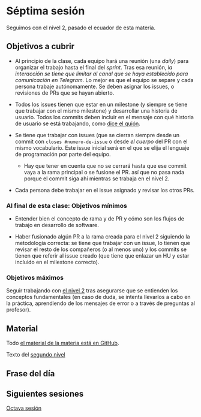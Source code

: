 # Séptima sesión

Seguimos con el nivel 2, pasado el ecuador de esta materia.

## Objetivos a cubrir

* Al principio de la clase, cada equipo hará una reunión (una *daily*) para
  organizar el trabajo hasta el final del *sprint*. Tras esa reunión, *la
  interacción se tiene que limitar al canal que se haya establecido para
  comunicación en Telegram*. Lo mejor es que el equipo se separe y cada persona
  trabaje autónomamente. Se deben asignar los issues, o revisiones de PRs que se
  hayan abierto.

* Todos los issues tienen que estar en un milestone (y siempre se tiene que
  trabajar con el mismo milestone) y desarrollar una historia de usuario. Todos
  los commits deben incluir en el mensaje con qué historia de usuario se está
  trabajando, como [dice el quión](http://jj.github.io/MPDA-IS/doc/2.Modelo).

* Se tiene que trabajar con issues (que se cierran siempre desde un commit con
  `closes #numero-de-issue` o desde *el cuerpo* del PR con el mismo
  vocabulario. Este issue inicial será en el que se elija el lenguaje de
  programación por parte del equipo.
  * Hay que tener en cuenta que no se cerrará hasta que ese commit vaya a la
    rama principal o se fusione el PR. así que no pasa nada porque el commit
    siga ahí mientras se trabaja en el nivel 2.

* Cada persona debe trabajar en el issue asignado y revisar los otros PRs.

### Al final de esta clase: Objetivos mínimos

* Entender bien el concepto de rama y de PR y cómo son los flujos de trabajo en
desarrollo de software.

* Haber fusionado algún PR a la rama creada para el nivel 2 siguiendo la
metodología correcta: se tiene que trabajar con un issue, lo tienen que revisar
el resto de los compañeros (o al menos uno) y los commits se tienen que referir
al issue creado (que tiene que enlazar un HU y estar incluido en el milestone
correcto).

### Objetivos máximos

Seguir trabajando con [el nivel
2](https://jj.github.io/MPDA-IS/doc/2.Modelo.html) tras asegurarse que se
entienden los conceptos fundamentales (en caso de duda, se intenta llevarlos a
cabo en la práctica, aprendiendo de los mensajes de error o a través de
preguntas al profesor).

## Material

Todo [el material de la materia está en GitHub](http://jj.github.io/MPDA-IS).

Texto del [segundo nivel](http://jj.github.io/MPDA-IS/doc/2.Modelo)

## Frase del día

## Siguientes sesiones

[Octava sesión](08.md)
